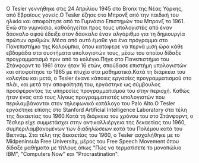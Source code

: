 Ο Tesler γεννήθηκε στις 24 Απριλίου 1945 στο Bronx της Νέας Υόρκης, από Εβραίους γονείς.Ο Tesler έζησε στο Μπρονξ από την
παιδική του ηλικία και αποφοίτησε από το Γυμνάσιο Επιστημών του Μπρονξ το 1961. Ενώ στο γυμνάσιο, καθοδηγείται προς τους 
υπολογιστές από έναν δάσκαλο αφού έδειξε στον δάσκαλο έναν αλγόριθμο για τη δημιουργία πρώτων αριθμών. Μέσα από αυτό
έμαθε για ένα πρόγραμμα στο Πανεπιστήμιο της Κολούμπια, όπου κατάφερε να περνά μισή ώρα κάθε εβδομάδα στα συστήματα 
υπολογιστών τους, μέσω του οποίου δίδαξε προγραμματισμό πριν από το κολέγιο.Πήγε στο Πανεπιστήμιο του Στάνφορντ το
1961 όταν ήταν 16 ετών, σπούδασε επιστήμη υπολογιστών και αποφοίτησε το 1965 με πτυχίο στα μαθηματικά.Κατά τη διάρκεια
του κολεγίου και μετά, ο Tesler έκανε κάποιες εργασίες προγραμματισμού στο πλάι, και μετά την αποφοίτησή του, εργάστηκε
ως σύμβουλος προσφέροντας τις υπηρεσίες προγραμματισμού του στην περιοχή. Καθώς ήταν ένας από τους λίγους προγραμματιστές
υπολογιστών που περιλαμβάνονται στον τηλεφωνικό κατάλογο του Palo Alto.Ο Tesler εργάστηκε επίσης στο Stanford Artificial
Intelligence Laboratory στα τέλη της δεκαετίας του 1960.Κατά τη διάρκεια του χρόνου του στο Στάνφορντ, ο Τέσλερ είχε 
συμμετάσχει στην αντικαλλιέργεια της δεκαετίας του 1960, συμπεριλαμβανομένων των διαδηλώσεων κατά του Πολέμου κατά του Βιετνάμ.
Στα τέλη της δεκαετίας του 1960, ο Tesler ασχολήθηκε με το Midpeninsula Free University, μέρος του Free Speech Movement
όπου δίδαξε μαθήματα με τίτλους όπως "Πώς να τερματίσετε το μονοπώλιο IBM", "Computers Now" και "Procrastination".

